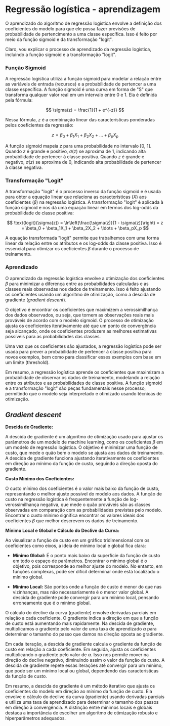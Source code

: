# Regressão logística - aprendizagem

O aprendizado do algoritmo de regressão logística envolve a definição dos coeficientes do modelo para que ele possa fazer previsões de probabilidade de pertencimento a uma classe específica. Isso é feito por meio da função sigmoid e da transformação "logit".

Claro, vou explicar o processo de aprendizado da regressão logística, incluindo a função sigmoid e a transformação "logit".

### **Função Sigmoid**

A regressão logística utiliza a função sigmoid para modelar a relação entre as variáveis de entrada (recursos) e a probabilidade de pertencer a uma classe específica. A função sigmoid é uma curva em forma de "S" que transforma qualquer valor real em um intervalo entre 0 e 1. Ela é definida pela fórmula:

$$
\sigma(z) = \frac{1}{1 + e^{-z}}
$$

Nessa fórmula, $z$ é a combinação linear das características ponderadas pelos coeficientes da regressão:

$$
z = \beta_0 + \beta_1X_1 + \beta_2X_2 + \ldots + \beta_pX_p
$$

A função sigmoid mapeia $z$ para uma probabilidade no intervalo [0, 1]. Quando $z$ é grande e positivo, $\sigma(z)$ se aproxima de 1, indicando alta probabilidade de pertencer à classe positiva. Quando $z$ é grande e negativo, $\sigma(z)$ se aproxima de 0, indicando alta probabilidade de pertencer à classe negativa.

### **Transformação "Logit"**

A transformação "logit" é o processo inverso da função sigmoid e é usada para obter a equação linear que relaciona as características ($X$) aos coeficientes ($\beta$) na regressão logística. A transformação "logit" é aplicada à função sigmoid e nos dá uma equação linear em termos dos log-odds da probabilidade de classe positiva:

$$
\text{logit}(\sigma(z)) = \ln\left(\frac{\sigma(z)}{1 - \sigma(z)}\right) = z = \beta_0 + \beta_1X_1 + \beta_2X_2 + \ldots + \beta_pX_p
$$

A equação transformada "logit" permite que trabalhemos com uma forma linear da relação entre os atributos e os log-odds da classe positiva. Isso é essencial para otimizar os coeficientes $\beta$ durante o processo de treinamento.

### **Aprendizado**

O aprendizado da regressão logística envolve a otimização dos coeficientes $\beta$ para minimizar a diferença entre as probabilidades calculadas e as classes reais observadas nos dados de treinamento. Isso é feito ajustando os coeficientes usando um algoritmo de otimização, como a descida de gradiente (_gradient descent_).

O objetivo é encontrar os coeficientes que maximizem a verossimilhança dos dados observados, ou seja, que tornem as observações reais mais prováveis de acordo com o modelo sigmoid. O processo de otimização ajusta os coeficientes iterativamente até que um ponto de convergência seja alcançado, onde os coeficientes produzem as melhores estimativas possíveis para as probabilidades das classes.

Uma vez que os coeficientes são ajustados, a regressão logística pode ser usada para prever a probabilidade de pertencer à classe positiva para novos exemplos, bem como para classificar esses exemplos com base em um limite (threshold).

Em resumo, a regressão logística aprende os coeficientes que maximizam a probabilidade de observar os dados de treinamento, modelando a relação entre os atributos e as probabilidades de classe positiva. A função sigmoid e a transformação "logit" são peças fundamentais nesse processo, permitindo que o modelo seja interpretado e otimizado usando técnicas de otimização.

## **_Gradient descent_**

**Descida de Gradiente:**

A descida de gradiente é um algoritmo de otimização usado para ajustar os parâmetros de um modelo de machine learning, como os coeficientes $\beta$ em um modelo de regressão logística. O objetivo é minimizar uma função de custo, que mede o quão bem o modelo se ajusta aos dados de treinamento. A descida de gradiente funciona ajustando iterativamente os coeficientes em direção ao mínimo da função de custo, seguindo a direção oposta do gradiente.

**Custo Mínimo dos Coeficientes:**

O custo mínimo dos coeficientes é o valor mais baixo da função de custo, representando o melhor ajuste possível do modelo aos dados. A função de custo na regressão logística é frequentemente a função de log-verossimilhança negativa, que mede o quão prováveis são as classes observadas em comparação com as probabilidades previstas pelo modelo. Encontrar o custo mínimo significa encontrar os valores ideais dos coeficientes $\beta$ que melhor descrevem os dados de treinamento.

**Mínimo Local e Global e Cálculo do Declive da Curva:**

Ao visualizar a função de custo em um gráfico tridimensional com os coeficientes como eixos, a ideia de mínimo local e global fica clara:

- **Mínimo Global:** É o ponto mais baixo da superfície da função de custo em todo o espaço de parâmetros. Encontrar o mínimo global é o objetivo, pois corresponde ao melhor ajuste do modelo. No entanto, em funções complexas, pode ser difícil determinar onde está localizado o mínimo global.

- **Mínimo Local:** São pontos onde a função de custo é menor do que nas vizinhanças, mas não necessariamente é o menor valor global. A descida de gradiente pode convergir para um mínimo local, pensando erroneamente que é o mínimo global.

O cálculo do declive da curva (gradiente) envolve derivadas parciais em relação a cada coeficiente. O gradiente indica a direção em que a função de custo está aumentando mais rapidamente. Na descida de gradiente, multiplicamos o gradiente pelo valor de uma taxa de aprendizado $\alpha$ para determinar o tamanho do passo que damos na direção oposta ao gradiente.

Em cada iteração, a descida de gradiente calcula o gradiente da função de custo em relação a cada coeficiente. Em seguida, ajusta os coeficientes multiplicando o gradiente pelo valor de $\alpha$. Isso nos permite mover na direção do declive negativo, diminuindo assim o valor da função de custo. A descida de gradiente repete essas iterações até convergir para um mínimo, que pode ser um mínimo local ou global, dependendo das características da função de custo.

Em resumo, a descida de gradiente é um método iterativo que ajusta os coeficientes do modelo em direção ao mínimo da função de custo. Ela envolve o cálculo do declive da curva (gradiente) usando derivadas parciais e utiliza uma taxa de aprendizado para determinar o tamanho dos passos em direção à convergência. A distinção entre mínimos locais e globais destaca a importância de escolher um algoritmo de otimização robusto e hiperparâmetros adequados.
